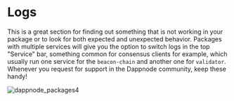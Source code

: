 # Logs

This is a great section for finding out something that is not working in your package or to look for both expected and unexpected behavior. Packages with multiple services will give you the option to switch logs in the top "Service" bar, something common for consensus clients for example, which usually run one service for the `beacon-chain` and another one for `validator`. Whenever you request for support in the Dappnode community, keep these handy!

![dappnode_packages4](/img/dappnode_packages4.png)
